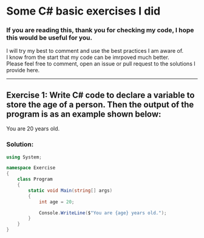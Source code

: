# Some C# basic exercises I did
### If you are reading this, thank you for checking my code, I hope this would be useful for you.  
I will try my best to comment and use the best practices I am aware of.  
I know from the start that my code can be imrpoved much better.  
Please feel free to comment, open an issue or pull request to the solutions I provide here.  

---
## Exercise 1: Write C# code to declare a variable to store the age of a person. Then the output of the program is as an example shown below:
You are 20 years old.  
### Solution:
```C#
using System;

namespace Exercise
{
    class Program
    {
        static void Main(string[] args)
        {
            int age = 20;

            Console.WriteLine($"You are {age} years old.");
        }
    }
}
```
